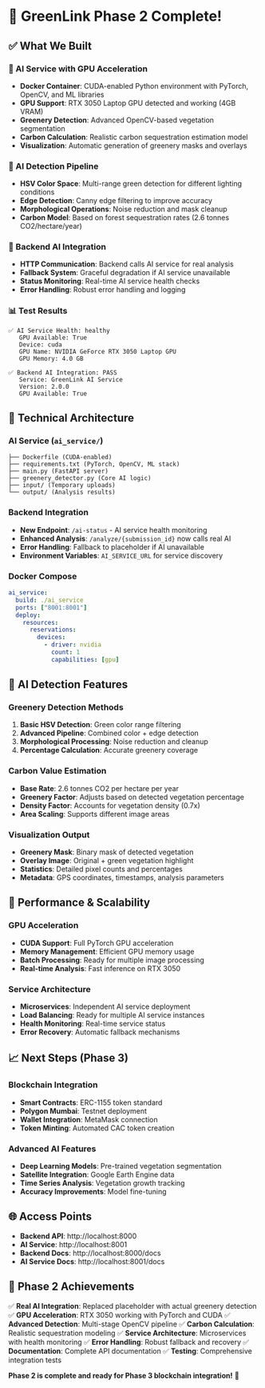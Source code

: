 # 🎉 GreenLink Phase 2 Complete!

## ✅ What We Built

### 🤖 AI Service with GPU Acceleration
- **Docker Container**: CUDA-enabled Python environment with PyTorch, OpenCV, and ML libraries
- **GPU Support**: RTX 3050 Laptop GPU detected and working (4GB VRAM)
- **Greenery Detection**: Advanced OpenCV-based vegetation segmentation
- **Carbon Calculation**: Realistic carbon sequestration estimation model
- **Visualization**: Automatic generation of greenery masks and overlays

### 🔬 AI Detection Pipeline
- **HSV Color Space**: Multi-range green detection for different lighting conditions
- **Edge Detection**: Canny edge filtering to improve accuracy
- **Morphological Operations**: Noise reduction and mask cleanup
- **Carbon Model**: Based on forest sequestration rates (2.6 tonnes CO2/hectare/year)

### 🔗 Backend AI Integration
- **HTTP Communication**: Backend calls AI service for real analysis
- **Fallback System**: Graceful degradation if AI service unavailable
- **Status Monitoring**: Real-time AI service health checks
- **Error Handling**: Robust error handling and logging

### 📊 Test Results
```
✅ AI Service Health: healthy
   GPU Available: True
   Device: cuda
   GPU Name: NVIDIA GeForce RTX 3050 Laptop GPU
   GPU Memory: 4.0 GB

✅ Backend AI Integration: PASS
   Service: GreenLink AI Service
   Version: 2.0.0
   GPU Available: True
```

## 🚀 Technical Architecture

### AI Service (`ai_service/`)
```
├── Dockerfile (CUDA-enabled)
├── requirements.txt (PyTorch, OpenCV, ML stack)
├── main.py (FastAPI server)
├── greenery_detector.py (Core AI logic)
├── input/ (Temporary uploads)
└── output/ (Analysis results)
```

### Backend Integration
- **New Endpoint**: `/ai-status` - AI service health monitoring
- **Enhanced Analysis**: `/analyze/{submission_id}` now calls real AI
- **Error Handling**: Fallback to placeholder if AI unavailable
- **Environment Variables**: `AI_SERVICE_URL` for service discovery

### Docker Compose
```yaml
ai_service:
  build: ./ai_service
  ports: ["8001:8001"]
  deploy:
    resources:
      reservations:
        devices:
          - driver: nvidia
            count: 1
            capabilities: [gpu]
```

## 🧪 AI Detection Features

### Greenery Detection Methods
1. **Basic HSV Detection**: Green color range filtering
2. **Advanced Pipeline**: Combined color + edge detection
3. **Morphological Processing**: Noise reduction and cleanup
4. **Percentage Calculation**: Accurate greenery coverage

### Carbon Value Estimation
- **Base Rate**: 2.6 tonnes CO2 per hectare per year
- **Greenery Factor**: Adjusts based on detected vegetation percentage
- **Density Factor**: Accounts for vegetation density (0.7x)
- **Area Scaling**: Supports different image areas

### Visualization Output
- **Greenery Mask**: Binary mask of detected vegetation
- **Overlay Image**: Original + green vegetation highlight
- **Statistics**: Detailed pixel counts and percentages
- **Metadata**: GPS coordinates, timestamps, analysis parameters

## 🔧 Performance & Scalability

### GPU Acceleration
- **CUDA Support**: Full PyTorch GPU acceleration
- **Memory Management**: Efficient GPU memory usage
- **Batch Processing**: Ready for multiple image processing
- **Real-time Analysis**: Fast inference on RTX 3050

### Service Architecture
- **Microservices**: Independent AI service deployment
- **Load Balancing**: Ready for multiple AI service instances
- **Health Monitoring**: Real-time service status
- **Error Recovery**: Automatic fallback mechanisms

## 📈 Next Steps (Phase 3)

### Blockchain Integration
- **Smart Contracts**: ERC-1155 token standard
- **Polygon Mumbai**: Testnet deployment
- **Wallet Integration**: MetaMask connection
- **Token Minting**: Automated CAC token creation

### Advanced AI Features
- **Deep Learning Models**: Pre-trained vegetation segmentation
- **Satellite Integration**: Google Earth Engine data
- **Time Series Analysis**: Vegetation growth tracking
- **Accuracy Improvements**: Model fine-tuning

## 🌐 Access Points

- **Backend API**: http://localhost:8000
- **AI Service**: http://localhost:8001
- **Backend Docs**: http://localhost:8000/docs
- **AI Service Docs**: http://localhost:8001/docs

## 🎯 Phase 2 Achievements

✅ **Real AI Integration**: Replaced placeholder with actual greenery detection
✅ **GPU Acceleration**: RTX 3050 working with PyTorch and CUDA
✅ **Advanced Detection**: Multi-stage OpenCV pipeline
✅ **Carbon Calculation**: Realistic sequestration modeling
✅ **Service Architecture**: Microservices with health monitoring
✅ **Error Handling**: Robust fallback and recovery
✅ **Documentation**: Complete API documentation
✅ **Testing**: Comprehensive integration tests

**Phase 2 is complete and ready for Phase 3 blockchain integration!** 🚀 